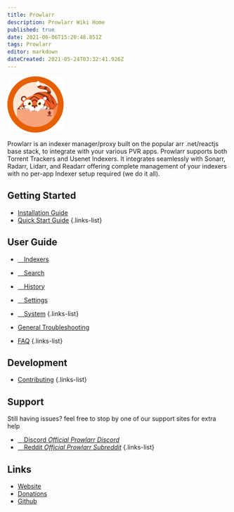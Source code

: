 ```yaml
---
title: Prowlarr
description: Prowlarr Wiki Home
published: true
date: 2021-06-06T15:20:48.851Z
tags: Prowlarr
editor: markdown
dateCreated: 2021-05-24T03:32:41.926Z
---
```


![128.png](/assets/prowlarr/128.png)

Prowlarr is an indexer manager/proxy built on the popular arr .net/reactjs base stack, to integrate with your various PVR apps. Prowlarr supports both Torrent Trackers and Usenet Indexers. It integrates seamlessly with Sonarr, Radarr, Lidarr, and Readarr offering complete management of your indexers with no per-app Indexer setup required (we do it all).

## Getting Started

- [Installation Guide](/prowlarr/installation)
- [Quick Start Guide](/prowlarr/quick-start-guide)
{.links-list}

## User Guide

- [<i class="fas fa-play"></i>&emsp;Indexers](/prowlarr/indexers)
- [<i class="fas fa-search"></i>&emsp;Search](/prowlarr/search)
- [<i class="fas fa-clock"></i>&emsp;History](/prowlarr/history)
- [<i class="fas fa-cogs"></i>&emsp;Settings](/prowlarr/settings)
- [<i class="fas fa-laptop"></i>&emsp;System](/prowlarr/system)
{.links-list}



- [General Troubleshooting](/prowlarr/troubleshooting)
- [FAQ](/prowlarr/faq)
{.links-list}

## Development

- [Contributing](/prowlarr/contributing)
{.links-list}

## Support

Still having issues? feel free to stop by one of our support sites for extra help

- [<i class="fab fa-discord"></i>&emsp;Discord *Official Prowlarr Discord*](https://prowlarr.com/discord)
- [<i class="fab fa-reddit"></i>&emsp;Reddit *Official Prowlarr Subreddit*](https://reddit.com/r/prowlarr)
{.links-list}

## Links

- [Website](https://prowlarr.com)
- [Donations](https://opencollective.com/prowlarr)
- [Github](https://github.com/prowlarr/prowlarr)
